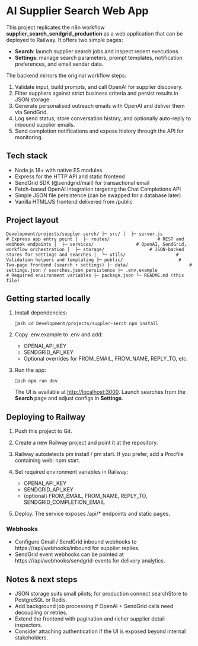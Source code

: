 ﻿# AI Supplier Search Web App

This project replicates the n8n workflow **supplier_search_sendgrid_production** as a web application that can be deployed to Railway. It offers two simple pages:

- **Search**: launch supplier search jobs and inspect recent executions.
- **Settings**: manage search parameters, prompt templates, notification preferences, and email sender data.

The backend mirrors the original workflow steps:

1. Validate input, build prompts, and call OpenAI for supplier discovery.
2. Filter suppliers against strict business criteria and persist results in JSON storage.
3. Generate personalised outreach emails with OpenAI and deliver them via SendGrid.
4. Log send status, store conversation history, and optionally auto-reply to inbound supplier emails.
5. Send completion notifications and expose history through the API for monitoring.

## Tech stack

- Node.js 18+ with native ES modules
- Express for the HTTP API and static frontend
- SendGrid SDK (@sendgrid/mail) for transactional email
- Fetch-based OpenAI integration targeting the Chat Completions API
- Simple JSON file persistence (can be swapped for a database later)
- Vanilla HTML/JS frontend delivered from /public

## Project layout

`
Development/projects/suppler-serch/
├─ src/
│  ├─ server.js                # Express app entry point
│  ├─ routes/                  # REST and webhook endpoints
│  ├─ services/                # OpenAI, SendGrid, workflow orchestration
│  ├─ storage/                 # JSON-backed stores for settings and searches
│  └─ utils/                   # Validation helpers and templating
├─ public/                     # Two-page frontend (search + settings)
├─ data/                       # settings.json / searches.json persistence
├─ .env.example                # Required environment variables
├─ package.json
└─ README.md (this file)
`

## Getting started locally

1. Install dependencies:

   `ash
   cd Development/projects/suppler-serch
   npm install
   `

2. Copy .env.example to .env and add:

   - OPENAI_API_KEY
   - SENDGRID_API_KEY
   - Optional overrides for FROM_EMAIL, FROM_NAME, REPLY_TO, etc.

3. Run the app:

   `ash
   npm run dev
   `

   The UI is available at [http://localhost:3000](http://localhost:3000). Launch searches from the **Search** page and adjust configs in **Settings**.

## Deploying to Railway

1. Push this project to Git.
2. Create a new Railway project and point it at the repository.
3. Railway autodetects 
pm install / 
pm start. If you prefer, add a Procfile containing web: npm start.
4. Set required environment variables in Railway:

   - OPENAI_API_KEY
   - SENDGRID_API_KEY
   - (optional) FROM_EMAIL, FROM_NAME, REPLY_TO, SENDGRID_COMPLETION_EMAIL

5. Deploy. The service exposes /api/* endpoints and static pages.

### Webhooks

- Configure Gmail / SendGrid inbound webhooks to https://<railway-domain>/api/webhooks/inbound for supplier replies.
- SendGrid event webhooks can be pointed at https://<railway-domain>/api/webhooks/sendgrid-events for delivery analytics.

## Notes & next steps

- JSON storage suits small pilots; for production connect searchStore to PostgreSQL or Redis.
- Add background job processing if OpenAI + SendGrid calls need decoupling or retries.
- Extend the frontend with pagination and richer supplier detail inspectors.
- Consider attaching authentication if the UI is exposed beyond internal stakeholders.
